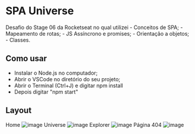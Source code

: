 # SPA Universe
Desafio do Stage 06 da Rocketseat no qual utilizei - Conceitos de SPA; - Mapeamento de rotas; - JS Assíncrono e promises; - Orientação a objetos; - Classes.


## Como usar
- Instalar o Node.js no computador;
- Abrir o VSCode no diretório do seu projeto;
- Abrir o Terminal (Ctrl+J) e digitar npm install
- Depois digitar "npm start"


## Layout
Home
![image](https://user-images.githubusercontent.com/94807208/170043407-aa537dd9-0ee3-42bd-947d-4c5f805d2a6c.png)
Universe
![image](https://user-images.githubusercontent.com/94807208/170043514-20bdbc96-ccca-4246-bb49-2c617ea50c17.png)
Explorer
![image](https://user-images.githubusercontent.com/94807208/170043619-f6983b53-258e-4716-af62-81bc9b61a898.png)
Página 404
![image](https://user-images.githubusercontent.com/94807208/170043797-c56e5c67-4f9a-4835-8b14-fb282835daa7.png)


